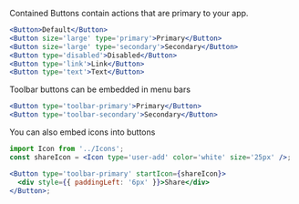Contained Buttons contain actions that are primary to your app.

```jsx padded
<Button>Default</Button>
<Button size='large' type='primary'>Primary</Button>
<Button size='large' type='secondary'>Secondary</Button>
<Button type='disabled'>Disabled</Button>
<Button type='link'>Link</Button>
<Button type='text'>Text</Button>
```

Toolbar buttons can be embedded in menu bars

```jsx padded
<Button type='toolbar-primary'>Primary</Button>
<Button type='toolbar-secondary'>Secondary</Button>
```

You can also embed icons into buttons

```jsx padded
import Icon from '../Icons';
const shareIcon = <Icon type='user-add' color='white' size='25px' />;

<Button type='toolbar-primary' startIcon={shareIcon}>
  <div style={{ paddingLeft: '6px' }}>Share</div>
</Button>;
```

